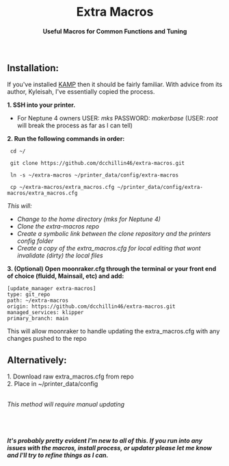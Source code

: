 <h1 align="center"> Extra Macros </h1>
  <h4 align="center"> Useful Macros for Common Functions and Tuning </h4>
    <br>

<h2 align="left"> Installation:</h2>
If you've installed <a href="https://github.com/kyleisah/Klipper-Adaptive-Meshing-Purging">KAMP</a> then it should be fairly familiar. With advice from its author, Kyleisah, I've essentially copied the process.</p>

**1. SSH into your printer.**
</br>
   *  For Neptune 4 owners USER: _mks_ PASSWORD: _makerbase_ (USER: _root_ will break the process as far as I can tell)

**2. Run the following commands in order:**
  ```
   cd ~/
 
   git clone https://github.com/dcchillin46/extra-macros.git
 
   ln -s ~/extra-macros ~/printer_data/config/extra-macros

   cp ~/extra-macros/extra_macros.cfg ~/printer_data/config/extra-macros/extra_macros.cfg
 
  ```
_This will:_
- _Change to the home directory (mks for Neptune 4)_
- _Clone the extra-macros repo_
- _Create a symbolic link between the clone repository and the printers config folder_
- _Create a copy of the extra_macros.cfg for local editing that wont invalidate (dirty) the local files_

**3. (Optional) Open moonraker.cfg through the terminal or your front end of choice (fluidd, Mainsail, etc) and add:**

```
[update_manager extra-macros]
type: git_repo
path: ~/extra-macros
origin: https://github.com/dcchillin46/extra-macros.git
managed_services: klipper
primary_branch: main
```
This will allow moonraker to handle updating the extra_macros.cfg with any changes pushed to the repo

<h2>Alternatively:</h2>
1. Download raw extra_macros.cfg from repo </br>
2. Place in ~/printer_data/config
</br>
</br>

*This method will require manual updating*

</br>
</br>

<h5>It's probably pretty evident I'm new to all of this. If you run into any issues with the macros, install process, or updater please let me know and I'll try to refine things as I can.</h5>
